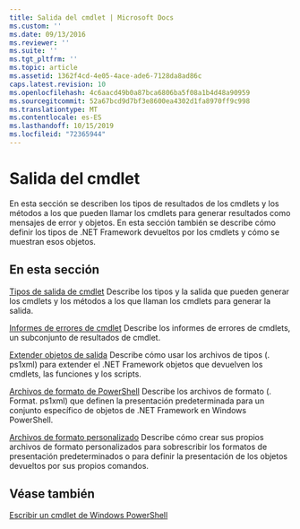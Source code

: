 ```yaml
---
title: Salida del cmdlet | Microsoft Docs
ms.custom: ''
ms.date: 09/13/2016
ms.reviewer: ''
ms.suite: ''
ms.tgt_pltfrm: ''
ms.topic: article
ms.assetid: 1362f4cd-4e05-4ace-ade6-7128da8ad86c
caps.latest.revision: 10
ms.openlocfilehash: 4c6aacd49b0a87bca6806ba5f08a1b4d48a90959
ms.sourcegitcommit: 52a67bcd9d7bf3e8600ea4302d1fa8970ff9c998
ms.translationtype: MT
ms.contentlocale: es-ES
ms.lasthandoff: 10/15/2019
ms.locfileid: "72365944"
---
```

# <a name="cmdlet-output"></a>Salida del cmdlet

En esta sección se describen los tipos de resultados de los cmdlets y los métodos a los que pueden llamar los cmdlets para generar resultados como mensajes de error y objetos. En esta sección también se describe cómo definir los tipos de .NET Framework devueltos por los cmdlets y cómo se muestran esos objetos.

## <a name="in-this-section"></a>En esta sección

[Tipos de salida de cmdlet](./types-of-cmdlet-output.md) Describe los tipos y la salida que pueden generar los cmdlets y los métodos a los que llaman los cmdlets para generar la salida.

[Informes de errores de cmdlet](./cmdlet-error-reporting.md) Describe los informes de errores de cmdlets, un subconjunto de resultados de cmdlet.

[Extender objetos de salida](./extending-output-objects.md) Describe cómo usar los archivos de tipos (. ps1xml) para extender el .NET Framework objetos que devuelven los cmdlets, las funciones y los scripts.

[Archivos de formato de PowerShell](../format/powershell-formatting-files.md) Describe los archivos de formato (. Format. ps1xml) que definen la presentación predeterminada para un conjunto específico de objetos de .NET Framework en Windows PowerShell.

[Archivos de formato personalizado](./custom-formatting-files.md) Describe cómo crear sus propios archivos de formato personalizados para sobrescribir los formatos de presentación predeterminados o para definir la presentación de los objetos devueltos por sus propios comandos.

## <a name="see-also"></a>Véase también

[Escribir un cmdlet de Windows PowerShell](./writing-a-windows-powershell-cmdlet.md)
